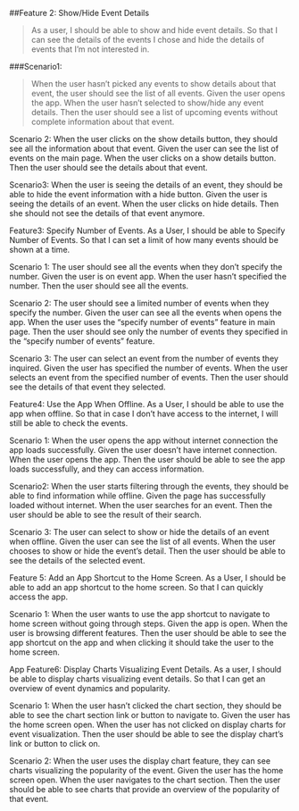 ##Feature 2: Show/Hide Event Details
>As a user,
>I should be able to show and hide event details.
>So that I can see the details of the events I chose and hide the details of events that I’m not interested in.

###Scenario1:
>When the user hasn’t picked any events to show details about that event, the user should see the list of all events.
>Given the user opens the app.
>When the user hasn’t selected to show/hide any event details.
>Then the user should see a list of upcoming events without complete information about that event.

Scenario 2:
When the user clicks on the show details button, they should see all the information about that event.
Given the user can see the list of events on the main page.
When the user clicks on a show details button.
Then the user should see the details about that event.

Scenario3:
When the user is seeing the details of an event, they should be able to hide the event information with a hide button.
Given the user is seeing the details of an event.
When the user clicks on hide details.
Then she should not see the details of that event anymore.

Feature3: Specify Number of Events.
As a User, 
I should be able to Specify Number of Events.
So that I can set a limit of how many events should be shown at a time.


Scenario 1:
The user should see all the events when they don’t specify the number.
Given the user is on event app.
When the user hasn’t specified the number.
Then the user should see all the events.

Scenario 2:
The user should see a limited number of events when they specify the number.
Given the user can see all the events when opens the app.
When the user uses the “specify number of events” feature in main page.
Then the user should see only the number of events they specified in the “specify number of events” feature.

Scenario 3:
The user can select an event from the number of events they inquired. 
Given the user has specified the number of events.
When the user selects an event from the specified number of events.
Then the user should see the details of that event they selected.

Feature4:  Use the App When Offline.
As a User,
I should be able to use the app when offline.
So that in case I don’t have access to the internet, I will still be able to check the events.

Scenario 1:
When the user opens the app without internet connection the app loads successfully.
Given the user doesn’t have internet connection.
When the user opens the app.
Then the user should be able to see the app loads successfully, and they can access information.

Scenario2:
When the user starts filtering through the events, they should be able to find information while offline.
Given the page has successfully loaded without internet.
When the user searches for an event.
Then the user should be able to see the result of their search.

Scenario 3:
The user can select to show or hide the details of an event when offline.
Given the user can see the list of all events.
When the user chooses to show or hide the event’s detail.
Then the user should be able to see the details of the selected event.

Feature 5:  Add an App Shortcut to the Home Screen.
As a User,
I should be able to add an app shortcut to the home screen.
So that I can quickly access the app.

Scenario 1:
When the user wants to use the app shortcut to navigate to home screen without going through steps.
Given the app is open.
When the user is browsing different features.
Then the user should be able to see the app shortcut on the app and when clicking it should take the user to the home screen.



 App Feature6:  Display Charts Visualizing Event Details.
As a user,
I should be able to display charts visualizing event details.
So that I can get an overview of event dynamics and popularity.

Scenario 1:
When the user hasn’t clicked the chart section, they should be able to see the chart section link or button to navigate to.
Given the user has the home screen open.
When the user has not clicked on display charts for event visualization.
Then the user should be able to see the display chart’s link or button to click on.


Scenario 2:
When the user uses the display chart feature, they can see charts visualizing the popularity of the event.
Given the user has the home screen open.
When the user navigates to the chart section.
Then the user should be able to see charts that provide an overview of the popularity of that event.
